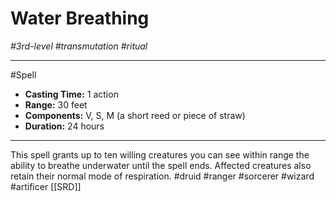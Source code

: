 # Water Breathing
*#3rd-level #transmutation #ritual*
___ 
#Spell
- **Casting Time:** 1 action
- **Range:** 30 feet
- **Components:** V, S, M (a short reed or piece of straw)
- **Duration:** 24 hours
---
This spell grants up to ten willing creatures you can see within range the ability to breathe underwater until the spell ends. Affected creatures also retain their normal mode of respiration.
#druid
#ranger
#sorcerer
#wizard
#artificer
[[SRD]]